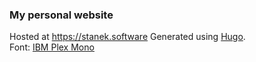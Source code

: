 ### My personal website
Hosted at https://stanek.software
Generated using [Hugo](https://gohugo.io).  
Font: [IBM Plex Mono](https://github.com/IBM/plex)
